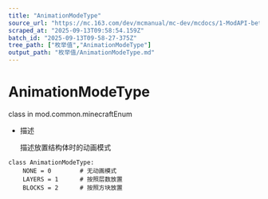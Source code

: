 ```yaml
---
title: "AnimationModeType"
source_url: "https://mc.163.com/dev/mcmanual/mc-dev/mcdocs/1-ModAPI-beta/%E6%9E%9A%E4%B8%BE%E5%80%BC/AnimationModeType.html?catalog=1"
scraped_at: "2025-09-13T09:58:54.159Z"
batch_id: "2025-09-13T09-58-27-375Z"
tree_path: ["枚举值","AnimationModeType"]
output_path: "枚举值/AnimationModeType.md"
---
```


#  AnimationModeType

class in mod.common.minecraftEnum

*   描述
    
    描述放置结构体时的动画模式
    

```
class AnimationModeType:
	NONE = 0  		# 无动画模式
	LAYERS = 1  	# 按照层数放置
	BLOCKS = 2  	# 按照方块放置


```